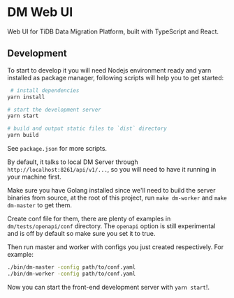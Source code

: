 # DM Web UI

Web UI for TiDB Data Migration Platform, built with TypeScript and React.

## Development

To start to develop it you will need Nodejs environment ready and yarn installed as package manager, following scripts will help you to get started:

```bash
 # install dependencies
yarn install

# start the development server
yarn start

# build and output static files to `dist` directory
yarn build
```

See `package.json` for more scripts.

By default, it talks to local DM Server through `http://localhost:8261/api/v1/...`, so you will need to have it running in your machine first.

Make sure you have Golang installed since we'll need to build the server binaries from source, at the root of this project, run `make dm-worker` and `make dm-master` to get them.

Create conf file for them, there are plenty of examples in `dm/tests/openapi/conf` directory. The `openapi` option is still experimental and is off by default so make sure you set it to true.

Then run master and worker with configs you just created respectively. For example:

```bash
./bin/dm-master -config path/to/conf.yaml
./bin/dm-worker -config path/to/conf.yaml
```

Now you can start the front-end development server with `yarn start`!.
